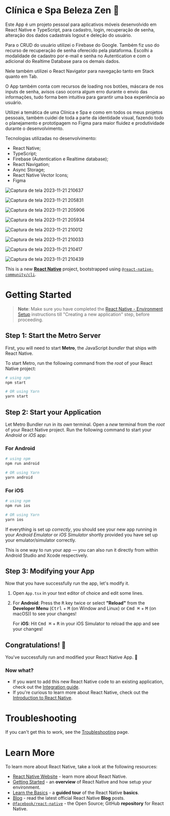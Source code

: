 # Clínica e Spa Beleza Zen 🪷

Este App é um projeto pessoal para aplicativos móveis desenvolvido em React Native e TypeScript, para cadastro, login, recuperação de senha, alteração dos dados cadastrais logout e deleção do usuário. <br/>

Para o CRUD do usuário utilizei o Firebase do Google. Também fiz uso do recurso de recuperação de senha oferecido pela plataforma. Escolhi a modalidade de cadastro por e-mail e senha no Autentication e com o adicional do Realtime Database para os demais dados. <br/>

Nele também utilizei o React Navigator para navegação tanto em Stack quanto em Tab. <br/>

O App também conta com recursos de loading nos botões, máscara de nos inputs de senha, avisos caso ocorra algum erro durante o envio das informações, tudo forma bem intuitiva para garantir uma boa experiência ao usuário. <br/>

Utilizei a temática de uma Clínica e Spa e como em todos os meus projetos pessoais, também cuidei de toda a parte da identidade visual, fazendo todo o planejamento e  prototipagem no Figma para maior fluidez e produtividade durante o desenvolvimento. <br/>

Tecnologias utilizadas no desenvolvimento:

- React Native;
- TypeScript;
- Firebase (Autentication e Realtime database);
- React Navigation;
- Async Storage;
- React Native Vector Icons;
- Figma


![Captura de tela 2023-11-21 210637](https://github.com/alinecarvalhopro/ClinicaSpaBelezaZen/assets/118927052/5182950a-9e9b-44a9-9ec4-7b589bee3f13)

![Captura de tela 2023-11-21 205831](https://github.com/alinecarvalhopro/ClinicaSpaBelezaZen/assets/118927052/0d1de42b-93f9-45ac-9052-0cf2615662ee)

![Captura de tela 2023-11-21 205906](https://github.com/alinecarvalhopro/ClinicaSpaBelezaZen/assets/118927052/ae4b6dee-f298-49f2-8b2d-a72715bfe9be)

![Captura de tela 2023-11-21 205934](https://github.com/alinecarvalhopro/ClinicaSpaBelezaZen/assets/118927052/089084f2-7957-4786-b699-63f5eaf58354)

![Captura de tela 2023-11-21 210012](https://github.com/alinecarvalhopro/ClinicaSpaBelezaZen/assets/118927052/8aa396a7-6efb-47c9-b647-e964dc0256c8)

![Captura de tela 2023-11-21 210033](https://github.com/alinecarvalhopro/ClinicaSpaBelezaZen/assets/118927052/43b75767-a473-4ef8-b5ae-21fc100b6ec1)

![Captura de tela 2023-11-21 210417](https://github.com/alinecarvalhopro/ClinicaSpaBelezaZen/assets/118927052/5739a1ba-e6db-4640-abe0-87112a6f64bb)

![Captura de tela 2023-11-21 210439](https://github.com/alinecarvalhopro/ClinicaSpaBelezaZen/assets/118927052/d1e5a4c8-c37d-4815-b1ab-b55096ddaf4a)









This is a new [**React Native**](https://reactnative.dev) project, bootstrapped using [`@react-native-community/cli`](https://github.com/react-native-community/cli).

# Getting Started

>**Note**: Make sure you have completed the [React Native - Environment Setup](https://reactnative.dev/docs/environment-setup) instructions till "Creating a new application" step, before proceeding.

## Step 1: Start the Metro Server

First, you will need to start **Metro**, the JavaScript _bundler_ that ships _with_ React Native.

To start Metro, run the following command from the _root_ of your React Native project:

```bash
# using npm
npm start

# OR using Yarn
yarn start
```

## Step 2: Start your Application

Let Metro Bundler run in its _own_ terminal. Open a _new_ terminal from the _root_ of your React Native project. Run the following command to start your _Android_ or _iOS_ app:

### For Android

```bash
# using npm
npm run android

# OR using Yarn
yarn android
```

### For iOS

```bash
# using npm
npm run ios

# OR using Yarn
yarn ios
```

If everything is set up _correctly_, you should see your new app running in your _Android Emulator_ or _iOS Simulator_ shortly provided you have set up your emulator/simulator correctly.

This is one way to run your app — you can also run it directly from within Android Studio and Xcode respectively.

## Step 3: Modifying your App

Now that you have successfully run the app, let's modify it.

1. Open `App.tsx` in your text editor of choice and edit some lines.
2. For **Android**: Press the <kbd>R</kbd> key twice or select **"Reload"** from the **Developer Menu** (<kbd>Ctrl</kbd> + <kbd>M</kbd> (on Window and Linux) or <kbd>Cmd ⌘</kbd> + <kbd>M</kbd> (on macOS)) to see your changes!

   For **iOS**: Hit <kbd>Cmd ⌘</kbd> + <kbd>R</kbd> in your iOS Simulator to reload the app and see your changes!

## Congratulations! :tada:

You've successfully run and modified your React Native App. :partying_face:

### Now what?

- If you want to add this new React Native code to an existing application, check out the [Integration guide](https://reactnative.dev/docs/integration-with-existing-apps).
- If you're curious to learn more about React Native, check out the [Introduction to React Native](https://reactnative.dev/docs/getting-started).

# Troubleshooting

If you can't get this to work, see the [Troubleshooting](https://reactnative.dev/docs/troubleshooting) page.

# Learn More

To learn more about React Native, take a look at the following resources:

- [React Native Website](https://reactnative.dev) - learn more about React Native.
- [Getting Started](https://reactnative.dev/docs/environment-setup) - an **overview** of React Native and how setup your environment.
- [Learn the Basics](https://reactnative.dev/docs/getting-started) - a **guided tour** of the React Native **basics**.
- [Blog](https://reactnative.dev/blog) - read the latest official React Native **Blog** posts.
- [`@facebook/react-native`](https://github.com/facebook/react-native) - the Open Source; GitHub **repository** for React Native.
